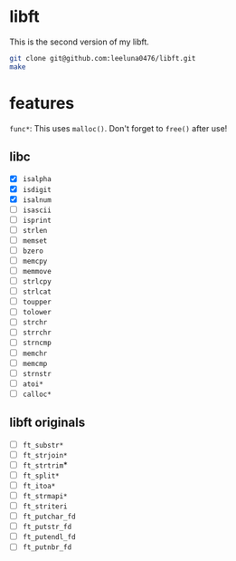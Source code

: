 # libft
This is the second version of my libft.

```bash
git clone git@github.com:leeluna0476/libft.git
make
```

# features
`func*`: This uses `malloc()`. Don't forget to `free()` after use!
## libc
- [x] `isalpha`
- [x] `isdigit`
- [x] `isalnum`
- [ ] `isascii`
- [ ] `isprint`
- [ ] `strlen`
- [ ] `memset`
- [ ] `bzero`
- [ ] `memcpy`
- [ ] `memmove`
- [ ] `strlcpy`
- [ ] `strlcat`
- [ ] `toupper`
- [ ] `tolower`
- [ ] `strchr`
- [ ] `strrchr`
- [ ] `strncmp`
- [ ] `memchr`
- [ ] `memcmp`
- [ ] `strnstr`
- [ ] `atoi*`
- [ ] `calloc*`
## libft originals
- [ ] `ft_substr*`
- [ ] `ft_strjoin*`
- [ ] `ft_strtrim`*
- [ ] `ft_split*`
- [ ] `ft_itoa*`
- [ ] `ft_strmapi*`
- [ ] `ft_striteri`
- [ ] `ft_putchar_fd`
- [ ] `ft_putstr_fd`
- [ ] `ft_putendl_fd`
- [ ] `ft_putnbr_fd`
